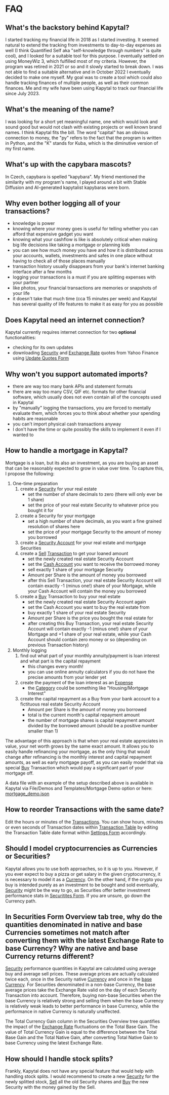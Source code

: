 # FAQ

## What's the backstory behind Kapytal?

I started tracking my financial life in 2018 as I started investing. It seemed natural to extend the tracking from investments to day-to-day expenses as well (I think Quantified Self aka "self-knowledge through numbers" is quite cool), and I looked for a suitable tool for this purpose. I eventually settled on using MoneyWiz 3, which fulfilled most of my criteria. However, the program was retired in 2021 or so and it slowly started to break down. I was not able to find a suitable alternative and in October 2022 I eventually decided to make one myself. My goal was to create a tool which could also handle tracking finances of multiple people, as well as their common finances. Me and my wife have been using Kapytal to track our financial life since July 2023.

## What's the meaning of the name?

I was looking for a short yet meaningful name, one which would look and sound good but would not clash with existing projects or well known brand names. I think Kapytal fits the bill.
The word "capital" has an obvious connection to money, the "py" refers to the fact that the program is written in Python, and the "K" stands for Kuba, which is the diminutive version of my first name.

## What's up with the capybara mascots?

In Czech, capybara is spelled "kapybara". My friend mentioned the similarity with my program's name, I played around a bit with Stable Diffusion and AI-generated kapytalist kapybaras were born.

## Why even bother logging all of your transactions?

- knowledge is power
- knowing where your money goes is useful for telling whether you can afford that expensive gadget you want
- knowing what your cashflow is like is absolutely critical when making big life decisions like taking a mortgage or planning kids
- you can see how much money you have and how it is distributed across your accounts, wallets, investments and safes in one place without having to check all of those places manually
- transaction history usually disappears from your bank's internet banking interface after a few months
- logging your transactions is a must if you are splitting expenses with your partner
- like photos, your financial transactions are memories or snapshots of your life
- it doesn't take that much time (cca 15 minutes per week) and Kapytal has several quality of life features to make it as easy for you as possible

## Does Kapytal need an internet connection?

Kapytal currently requires internet connection for two **optional** functionalities:

- checking for its own updates
- downloading [Security](./glossary.md#security-) and [Exchange Rate](./glossary.md#exchange-rate-) quotes from Yahoo Finance using [Update Quotes Form](./glossary.md#update-quotes-form-)

## Why won't you support automated imports?

- there are way too many bank APIs and statement formats
- there are way too many CSV, QIF etc. formats for other financial software, which usually does not even contain all of the concepts used in Kapytal
- by "manually" logging the transactions, you are forced to mentally evaluate them, which forces you to think about whether your spending habits are reasonable
- you can't import physical cash transactions anyway
- I don't have the time or quite possibly the skills to implement it even if I wanted to

## How to handle a mortgage in Kapytal?

Mortgage is a loan, but its also an investment, as you are buying an asset that can be reasonably expected to grow in value over time. To capture this, I propose the following:

1. One-time preparation
    1. create a [Security](./glossary.md#security-) for your real estate
        - set the number of share decimals to zero (there will only ever be 1 share)
        - set the price of your real estate Security to whatever price you bought it for
    1. create a Security for your mortgage
        - set a high number of share decimals, as you want a fine grained resolution of shares here
        - set the price of your mortgage Security to the amount of money you borrowed
    1. create a [Security Account](./glossary.md#security-account-) for your real estate and mortgage Securities
    1. create a [Sell](./glossary.md#sell-) [Transaction](./glossary.md#transaction) to get your loaned amount
        - set the newly created real estate Security Account
        - set the [Cash Account](./glossary.md#transaction) you want to receive the borrowed money
        - sell exactly 1 share of your mortgage Security
        - Amount per Share is the amount of money you borrowed
        - after this Sell Transaction, your real estate Security Account will contain exactly -1 (minus one!) share of your Mortgage, while your Cash Account will contain the money you borrowed
    1. create a [Buy](./glossary.md#buy-) Transaction to buy your real estate
        - set the newly created real estate Security Account again
        - set the Cash Account you want to buy the real estate from
        - buy exactly 1 share of your real estate Security
        - Amount per Share is the price you bought the real estate for
        - after creating this Buy Transaction, your real estate Security Account will contain exactly -1 (minus one!) share of your Mortgage and +1 share of your real estate, while your Cash Account should contain zero money or so (depending on previous Transaction history)
1. Monthly logging
    1. find out what part of your monthly annuity/payment is loan interest and what part is the capital repayment
        - this changes every month!
        - you can use online annuity calculators if you do not have the precise amounts from your lender yet
    1. create the payment of the loan interest as an [Expense](./glossary.md#expense-)
        - the [Category](./glossary.md#category-) could be something like "Housing/Mortgage Interest"
    1. create the capital repayment as a Buy from your bank account to a fictituous real estate Security Account
        - Amount per Share is the amount of money you borrowed
        - total is the current month's capital repayment amount
        - the number of mortgage shares is capital repayment amount divided by the borrowed amount (should be a positive number smaller than 1)

The advantage of this approach is that when your real estate appreciates in value, your net worth grows by the same exact amount. It allows you to easily handle refinancing your mortgage, as the only thing that would change after refinancing is the monthly interest and capital repayment amounts, as well as early mortgage payoff, as you can easily model that via special [Buy](./glossary.md#buy-) Transaction which would pay a significant part of your mortgage off.

A data file with an example of the setup described above is available in Kapytal via File/Demos and Templates/Mortgage Demo option or here: [mortgage_demo.json](../saved_data/mortgage_demo.json)

## How to reorder Transactions with the same date?

Edit the hours or minutes of the [Transactions](./glossary.md#transaction). You can show hours, minutes or even seconds of Transaction dates within [Transaction Table](./glossary.md#transaction) by editing the Transaction Table date format within [Settings Form](./glossary.md#settings-form-) accordingly.

## Should I model cryptocurrencies as Currencies or Securities?

Kapytal allows you to use both approaches, so it is up to you. However, if you ever expect to buy a pizza or get salary in the given cryptocurrency, it is necessary to model it as a [Currency](./glossary.md#currency-). On the other hand, if the crypto you buy is intended purely as an investment to be bought and sold eventually, [Security](./glossary.md#security-) might be the way to go, as Securities offer better investment performance stats in [Securitites Form](./glossary.md#securities-). If you are unsure, go down the Currency path.

## In Securities Form Overview tab tree, why do the quantities denominated in native and base Currencies sometimes not match after converting them with the latest Exchange Rate to base Currency? Why are native and base Currency returns different?

[Security](./glossary.md#security-) performance quantities in Kapytal are calculated using average buy and average sell prices. These average prices are actually calculated twice each, once in the Security native [Currency](./glossary.md#currency-) and once in the [base Currency](./glossary.md#base-currency). For Securities denominated in a non-base Currency, the base average prices take the Exchange Rate valid on the day of each Security Transaction into account. Therefore, buying non-base Securities when the base Currency is relatively strong and selling them when the base Currency is relatively weak leads to better performance in base Currency, while the performance in native Currency is naturally unaffected.

The Total Currency Gain column in the Securities Overview tree quantifies the impact of the [Exchange Rate](./glossary.md#exchange-rate-) fluctuations on the Total Base Gain. The value of Total Currency Gain is equal to the difference between the Total Base Gain and the Total Native Gain, after converting Total Native Gain to base Currency using the latest Exchange Rate.

## How should I handle stock splits?

Frankly, Kapytal does not have any special feature that would help with handling stock splits. I would recommend to create a new [Security](./glossary.md#security-) for the newly splitted stock, [Sell](./glossary.md#sell-) all the old Security shares and [Buy](./glossary.md#buy-) the new Security with the money gained by the Sell.
